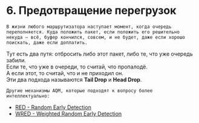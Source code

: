 # 6. Предотвращение перегрузок

    В жизни любого маршрутизатора наступает момент, когда очередь переполняется. Куда положить пакет, если положить его решительно некуда — всё, буфер кончился, совсем, и не будет, даже если хорошо поискать, даже если доплатить.  
Тут есть два путя: отбросить либо этот пакет, либо те, что уже очередь забили.  
Если те, что уже в очереди, то считай, что пропалодё.   
А если этот, то считай, что и не приходил он.  
Эти два подхода называются **Tail Drop** и **Head Drop**.

    Другие механизмы AQM, которые подходят к вопросу более интеллектуально:

* [RED - Random Early Detection](red-random-early-detection.md)
* [WRED - Weighted Random Early Detection](wred-weighted-random-early-detection.md)

